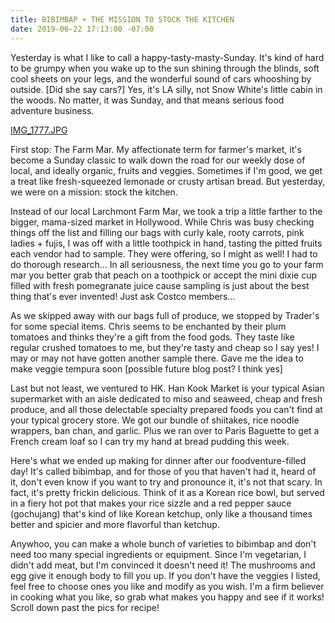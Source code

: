 ```yaml
---
title: BIBIMBAP + THE MISSION TO STOCK THE KITCHEN
date: 2019-06-22 17:13:00 -07:00
---
```


Yesterday is what I like to call a happy-tasty-masty-Sunday. It's kind of hard to be grumpy when you wake up to the sun shining through the blinds, soft cool sheets on your legs, and the wonderful sound of cars whooshing by outside. \[Did she say cars?\] Yes, it's LA silly, not Snow White's little cabin in the woods. No matter, it was Sunday, and that means serious food adventure business.

[IMG_1777.JPG](/uploads/IMG_1777.JPG)

First stop: The Farm Mar. My affectionate term for farmer's market, it's become a Sunday classic to walk down the road for our weekly dose of local, and ideally organic, fruits and veggies. Sometimes if I'm good, we get a treat like fresh-squeezed lemonade or crusty artisan bread. But yesterday, we were on a mission: stock the kitchen.

Instead of our local Larchmont Farm Mar, we took a trip a little farther to the bigger, mama-sized market in Hollywood. While Chris was busy checking things off the list and filling our bags with curly kale, rooty carrots, pink ladies \+ fujis, I was off with a little toothpick in hand, tasting the pitted fruits each vendor had to sample. They were offering, so I might as well! I had to do thorough research... In all seriousness, the next time you go to your farm mar you better grab that peach on a toothpick or accept the mini dixie cup filled with fresh pomegranate juice cause sampling is just about the best thing that's ever invented! Just ask Costco members...

As we skipped away with our bags full of produce, we stopped by Trader's for some special items. Chris seems to be enchanted by their plum tomatoes and thinks they're a gift from the food gods. They taste like regular crushed tomatoes to me, but they're tasty and cheap so I say yes! I may or may not have gotten another sample there. Gave me the idea to make veggie tempura soon \[possible future blog post? I think yes\]

Last but not least, we ventured to HK. Han Kook Market is your typical Asian supermarket with an aisle dedicated to miso and seaweed, cheap and fresh produce, and all those delectable specialty prepared foods you can't find at your typical grocery store. We got our bundle of shiitakes, rice noodle wrappers, ban chan, and garlic. Plus we ran over to Paris Baguette to get a French cream loaf so I can try my hand at bread pudding this week.

Here's what we ended up making for dinner after our foodventure-filled day! It's called bibimbap, and for those of you that haven't had it, heard of it, don't even know if you want to try and pronounce it, it's not that scary. In fact, it's pretty frickin delicious. Think of it as a Korean rice bowl, but served in a fiery hot pot that makes your rice sizzle and a red pepper sauce (gochujang) that's kind of like Korean ketchup, only like a thousand times better and spicier and more flavorful than ketchup.

Anywhoo, you can make a whole bunch of varieties to bibimbap and don't need too many special ingredients or equipment. Since I'm vegetarian, I didn't add meat, but I'm convinced it doesn't need it! The mushrooms and egg give it enough body to fill you up. If you don't have the veggies I listed, feel free to choose ones you like and modify as you wish. I'm a firm believer in cooking what you like, so grab what makes you happy and see if it works! Scroll down past the pics for recipe!